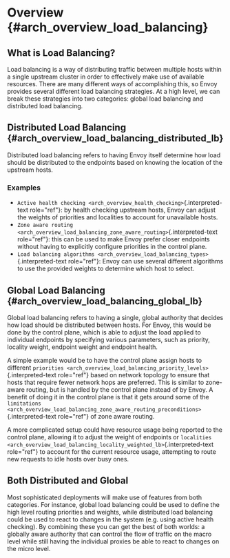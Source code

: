 Overview {#arch_overview_load_balancing}
========

What is Load Balancing?
-----------------------

Load balancing is a way of distributing traffic between multiple hosts
within a single upstream cluster in order to effectively make use of
available resources. There are many different ways of accomplishing
this, so Envoy provides several different load balancing strategies. At
a high level, we can break these strategies into two categories: global
load balancing and distributed load balancing.

Distributed Load Balancing {#arch_overview_load_balancing_distributed_lb}
--------------------------

Distributed load balancing refers to having Envoy itself determine how
load should be distributed to the endpoints based on knowing the
location of the upstream hosts.

### Examples

-   `Active health checking <arch_overview_health_checking>`{.interpreted-text
    role="ref"}: by health checking upstream hosts, Envoy can adjust the
    weights of priorities and localities to account for unavailable
    hosts.
-   `Zone aware routing <arch_overview_load_balancing_zone_aware_routing>`{.interpreted-text
    role="ref"}: this can be used to make Envoy prefer closer endpoints
    without having to explicitly configure priorities in the control
    plane.
-   `Load balancing algorithms <arch_overview_load_balancing_types>`{.interpreted-text
    role="ref"}: Envoy can use several different algorithms to use the
    provided weights to determine which host to select.

Global Load Balancing {#arch_overview_load_balancing_global_lb}
---------------------

Global load balancing refers to having a single, global authority that
decides how load should be distributed between hosts. For Envoy, this
would be done by the control plane, which is able to adjust the load
applied to individual endpoints by specifying various parameters, such
as priority, locality weight, endpoint weight and endpoint health.

A simple example would be to have the control plane assign hosts to
different
`priorities <arch_overview_load_balancing_priority_levels>`{.interpreted-text
role="ref"} based on network topology to ensure that hosts that require
fewer network hops are preferred. This is similar to zone-aware routing,
but is handled by the control plane instead of by Envoy. A benefit of
doing it in the control plane is that it gets around some of the
`limitations <arch_overview_load_balancing_zone_aware_routing_preconditions>`{.interpreted-text
role="ref"} of zone aware routing.

A more complicated setup could have resource usage being reported to the
control plane, allowing it to adjust the weight of endpoints or
`localities <arch_overview_load_balancing_locality_weighted_lb>`{.interpreted-text
role="ref"} to account for the current resource usage, attempting to
route new requests to idle hosts over busy ones.

Both Distributed and Global
---------------------------

Most sophisticated deployments will make use of features from both
categories. For instance, global load balancing could be used to define
the high level routing priorities and weights, while distributed load
balancing could be used to react to changes in the system (e.g. using
active health checking). By combining these you can get the best of both
worlds: a globally aware authority that can control the flow of traffic
on the macro level while still having the individual proxies be able to
react to changes on the micro level.
